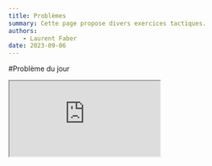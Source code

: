 ```yaml
---
title: Problèmes
summary: Cette page propose divers exercices tactiques.
authors:
    - Laurent Faber
date: 2023-09-06
---
```

#Problème du jour
<div class="embed-responsive embed-responsive-16by9">
<iframe class="embed-responsive-item" src="https://livetactics.chessbase.com"></iframe>
</div>